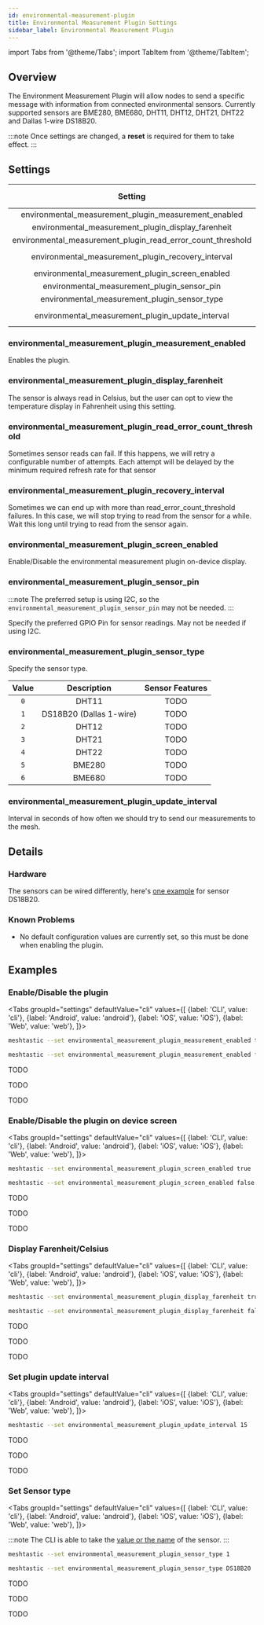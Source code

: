 ```yaml
---
id: environmental-measurement-plugin
title: Environmental Measurement Plugin Settings
sidebar_label: Environmental Measurement Plugin
---
```

import Tabs from '@theme/Tabs';
import TabItem from '@theme/TabItem';

## Overview

The Environment Measurement Plugin will allow nodes to send a specific message with information from connected environmental sensors. Currently supported sensors are BME280, BME680, DHT11, DHT12, DHT21, DHT22 and Dallas 1-wire DS18B20.

:::note
Once settings are changed, a **reset** is required for them to take effect.
:::

## Settings

| Setting | Acceptable Values | Default |
| :-----: | :---------------: | :-----: |
| environmental_measurement_plugin_measurement_enabled | `true`, `false` | `false` |
| environmental_measurement_plugin_display_farenheit | `true`, `false` | `false` |
| environmental_measurement_plugin_read_error_count_threshold | `integer` | `0` |
| environmental_measurement_plugin_recovery_interval | `integer` (seconds) | `0` |
| environmental_measurement_plugin_screen_enabled | `true`, `false` | `0` |
| environmental_measurement_plugin_sensor_pin | `integer` | `0` |
| environmental_measurement_plugin_sensor_type | `0-6` | `0` |
| environmental_measurement_plugin_update_interval | `integer` (seconds) | `0` |

### environmental_measurement_plugin_measurement_enabled

Enables the plugin.

### environmental_measurement_plugin_display_farenheit

The sensor is always read in Celsius, but the user can opt to view the temperature display in Fahrenheit using this setting.

### environmental_measurement_plugin_read_error_count_threshold

Sometimes sensor reads can fail. If this happens, we will retry a configurable number of attempts. Each attempt will be delayed by the minimum required refresh rate for that sensor

### environmental_measurement_plugin_recovery_interval

Sometimes we can end up with more than read_error_count_threshold failures. In this case, we will stop trying to read from the sensor for a while. Wait this long until trying to read from the sensor again.

### environmental_measurement_plugin_screen_enabled

Enable/Disable the environmental measurement plugin on-device display.

### environmental_measurement_plugin_sensor_pin

:::note
The preferred setup is using I2C, so the `environmental_measurement_plugin_sensor_pin` may not be needed.
:::

Specify the preferred GPIO Pin for sensor readings. May not be needed if using I2C.

### environmental_measurement_plugin_sensor_type

Specify the sensor type.

| Value | Description | Sensor Features |
| :---: | :---------: | :-------------: |
| `0` | DHT11 | TODO |
| `1` | DS18B20 (Dallas 1-wire) | TODO |
| `2` | DHT12 | TODO |
| `3` | DHT21 | TODO |
| `4` | DHT22 | TODO |
| `5` | BME280 | TODO |
| `6` | BME680 | TODO |

### environmental_measurement_plugin_update_interval

Interval in seconds of how often we should try to send our measurements to the mesh.

## Details

### Hardware

The sensors can be wired differently, here's [one example](https://randomnerdtutorials.com/esp32-ds18b20-temperature-arduino-ide) for sensor DS18B20.

### Known Problems

* No default configuration values are currently set, so this must be done when enabling the plugin.

## Examples

### Enable/Disable the plugin
<Tabs
  groupId="settings"
  defaultValue="cli"
  values={[
    {label: 'CLI', value: 'cli'},
    {label: 'Android', value: 'android'},
    {label: 'iOS', value: 'iOS'},
    {label: 'Web', value: 'web'},
  ]}>
  <TabItem value="cli">

```bash title="Enable Plugin"
meshtastic --set environmental_measurement_plugin_measurement_enabled true
```
```bash title="Disable Plugin"
meshtastic --set environmental_measurement_plugin_measurement_enabled false
```
  </TabItem>
  <TabItem value="android">

  TODO

  </TabItem>
  <TabItem value="iOS">

  TODO

  </TabItem>
  <TabItem value="web">

  TODO

  </TabItem>
</Tabs>

### Enable/Disable the plugin on device screen
<Tabs
  groupId="settings"
  defaultValue="cli"
  values={[
    {label: 'CLI', value: 'cli'},
    {label: 'Android', value: 'android'},
    {label: 'iOS', value: 'iOS'},
    {label: 'Web', value: 'web'},
  ]}>
  <TabItem value="cli">

```bash title="Enable on device screen"
meshtastic --set environmental_measurement_plugin_screen_enabled true
```
```bash title="Disable on device screen"
meshtastic --set environmental_measurement_plugin_screen_enabled false
```
  </TabItem>
  <TabItem value="android">

  TODO

  </TabItem>
  <TabItem value="iOS">

  TODO

  </TabItem>
  <TabItem value="web">

  TODO

  </TabItem>
</Tabs>

### Display Farenheit/Celsius
<Tabs
  groupId="settings"
  defaultValue="cli"
  values={[
    {label: 'CLI', value: 'cli'},
    {label: 'Android', value: 'android'},
    {label: 'iOS', value: 'iOS'},
    {label: 'Web', value: 'web'},
  ]}>
  <TabItem value="cli">

```bash title="Display Farenheit"
meshtastic --set environmental_measurement_plugin_display_farenheit true
```
```bash title="Display Celsius"
meshtastic --set environmental_measurement_plugin_display_farenheit false
```

  </TabItem>
  <TabItem value="android">

  TODO

  </TabItem>
  <TabItem value="iOS">

  TODO

  </TabItem>
  <TabItem value="web">

  TODO

  </TabItem>
</Tabs>

### Set plugin update interval
<Tabs
  groupId="settings"
  defaultValue="cli"
  values={[
    {label: 'CLI', value: 'cli'},
    {label: 'Android', value: 'android'},
    {label: 'iOS', value: 'iOS'},
    {label: 'Web', value: 'web'},
  ]}>
  <TabItem value="cli">

```bash title="Set plugin update interval to 15 seconds"
meshtastic --set environmental_measurement_plugin_update_interval 15
```

  </TabItem>
  <TabItem value="android">

  TODO

  </TabItem>
  <TabItem value="iOS">

  TODO

  </TabItem>
  <TabItem value="web">

  TODO

  </TabItem>
</Tabs>

### Set Sensor type

<Tabs
  groupId="settings"
  defaultValue="cli"
  values={[
    {label: 'CLI', value: 'cli'},
    {label: 'Android', value: 'android'},
    {label: 'iOS', value: 'iOS'},
    {label: 'Web', value: 'web'},
  ]}>
  <TabItem value="cli">

:::note
The CLI is able to take the [value or the name](#environmental_measurement_plugin_sensor_type) of the sensor.
:::

```bash title="Set sensor type to DS18B20"
meshtastic --set environmental_measurement_plugin_sensor_type 1
```
```bash title="Set sensor type to DS18B20"
meshtastic --set environmental_measurement_plugin_sensor_type DS18B20
```

  </TabItem>
  <TabItem value="android">

  TODO

  </TabItem>
  <TabItem value="iOS">

  TODO

  </TabItem>
  <TabItem value="web">

  TODO

  </TabItem>
</Tabs>
